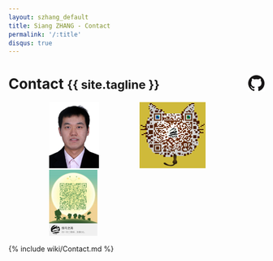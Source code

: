 ```yaml
---
layout: szhang_default 
title: Siang ZHANG - Contact
permalink: '/:title'
disqus: true
---
```


# Contact <small>{{ site.tagline }}</small><a target="_blank" title="visit my github repository" href="https://github.com/siangzhang" style="float:right"><img src="/static/images/github.png"></a>

<a href="http://szhang.net"><img src="/static/images/zx.jpg" height="130px" style="margin-left:80px;"/></a><a href="/static/images/weixin.png"><img src="/static/images/weixin.png" height="130px" style="margin-left:80px;"/></a><a href="/static/images/qq.jpg"><img src="/static/images/qq.jpg" height="130px" style="margin-left:80px;"/></a>

{% include wiki/Contact.md %}

<div class="jiathis_style_32x32" style="margin:0 auto">
<a class="jiathis_button_qzone"></a>
<a class="jiathis_button_tsina"></a>
<a class="jiathis_button_weixin"></a>
<a href="http://www.jiathis.com/share" class="jiathis jiathis_txt jtico jtico_jiathis" target="_blank"></a>
<a class="jiathis_counter_style"></a>
</div>
<script type="text/javascript" src="http://v3.jiathis.com/code/jia.js" charset="utf-8"></script>

